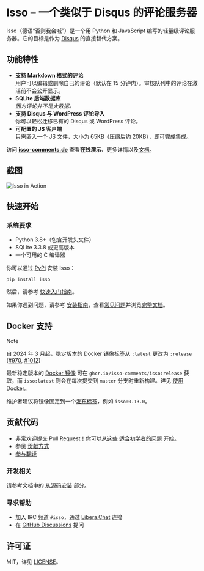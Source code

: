 # Isso – 一个类似于 Disqus 的评论服务器

Isso（德语“否则我会喊”）是一个用 Python 和 JavaScript 编写的轻量级评论服务器。它的目标是作为 [Disqus](http://disqus.com) 的直接替代方案。

## 功能特性

- **支持 Markdown 格式的评论**  
  用户可以编辑或删除自己的评论（默认在 15 分钟内）。审核队列中的评论在激活前不会公开显示。
- **SQLite 后端数据库**  
  *因为评论并不是大数据。*
- **支持 Disqus 与 WordPress 评论导入**  
  你可以轻松迁移已有的 Disqus 或 WordPress 评论。
- **可配置的 JS 客户端**  
  只需嵌入一个 JS 文件，大小为 65KB（压缩后约 20KB），即可完成集成。

访问 **[isso-comments.de](https://isso-comments.de/)** 查看**在线演示**、更多详情以及[文档](https://isso-comments.de/docs/)。

## 截图

![Isso in Action](https://user-images.githubusercontent.com/10212877/167268553-3f30b448-25ff-4850-afef-df2f2e599c93.png)

## 快速开始

### 系统要求

- Python 3.8+（包含开发头文件）
- SQLite 3.3.8 或更高版本
- 一个可用的 C 编译器

你可以通过 [PyPi](https://pypi.python.org/pypi/isso/) 安装 Isso：

```console
pip install isso
```

然后，请参考 [快速入门指南](https://isso-comments.de/docs/guides/quickstart/)。

如果你遇到问题，请参考 [安装指南](https://isso-comments.de/docs/reference/installation/)，查看[常见问题](https://isso-comments.de/docs/guides/troubleshooting/)并浏览[完整文档](https://isso-comments.de/docs/)。

## Docker 支持

> [!NOTE]  
> 自 2024 年 3 月起，稳定版本的 Docker 镜像标签从 `:latest` 更改为 `:release`  
> ([#970](https://github.com/isso-comments/isso/pull/970), [#1012](https://github.com/isso-comments/isso/issues/1012))

最新稳定版本的 [Docker 镜像](https://github.com/isso-comments/isso/pkgs/container/isso) 可在 `ghcr.io/isso-comments/isso:release` 获取，而 `isso:latest` 则会在每次提交到 `master` 分支时重新构建。详见 [使用 Docker](https://isso-comments.de/docs/reference/installation/#using-docker)。

维护者建议将镜像固定到一个[发布标签](https://github.com/isso-comments/isso/pkgs/container/isso)，例如 `isso:0.13.0`。

## 贡献代码

- 非常欢迎提交 Pull Request！你可以从这些 [适合初学者的问题](https://github.com/isso-comments/isso/labels/good-first-issue) 开始。
- 参见 [贡献方式](https://isso-comments.de/docs/contributing/)
- [参与翻译](https://isso-comments.de/docs/contributing/#translations)

### 开发相关

<!-- TODO 等新文档上传后，也提及“开发与测试”章节 -->
请参考文档中的 [从源码安装](https://isso-comments.de/docs/reference/installation/#install-from-source) 部分。

### 寻求帮助

- 加入 IRC 频道 `#isso`，通过 [Libera.Chat](https://libera.chat/) 连接
- 在 [GitHub Discussions](https://github.com/isso-comments/isso/discussions) 提问

## 许可证

MIT，详见 [LICENSE](LICENSE)。